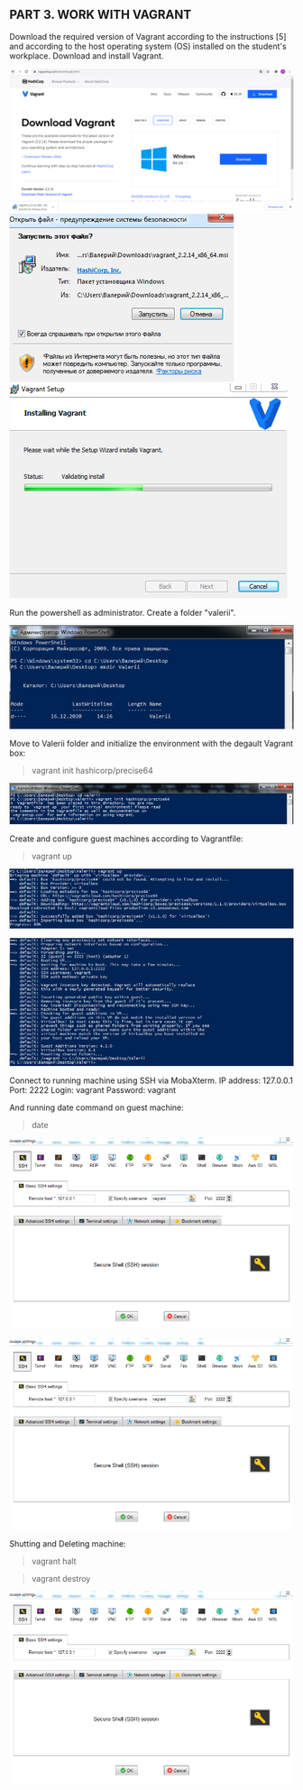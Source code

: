 ## PART 3. WORK WITH VAGRANT 

Download the required version of Vagrant according to the instructions [5] and according to the host operating system (OS) installed on the student's workplace.
Download and install Vagrant.

![47](https://github.com/JuniorDevOps/DevOps_online_Kiev_2020Q42021Q1/blob/main/m2/task2.1/part3/screenshots/47.png)
![48](https://github.com/JuniorDevOps/DevOps_online_Kiev_2020Q42021Q1/blob/main/m2/task2.1/part3/screenshots/48.png)
![49](https://github.com/JuniorDevOps/DevOps_online_Kiev_2020Q42021Q1/blob/main/m2/task2.1/part3/screenshots/49.png)

Run the powershell as administrator. Create a folder "valerii".

![50](https://github.com/JuniorDevOps/DevOps_online_Kiev_2020Q42021Q1/blob/main/m2/task2.1/part3/screenshots/50.png)

Move to Valerii folder and initialize the environment with the degault Vagrant box:

> vagrant init hashicorp/precise64

![51](https://github.com/JuniorDevOps/DevOps_online_Kiev_2020Q42021Q1/blob/main/m2/task2.1/part3/screenshots/51.png)

Create and configure guest machines according to Vagrantfile:

> vagrant up

![52](https://github.com/JuniorDevOps/DevOps_online_Kiev_2020Q42021Q1/blob/main/m2/task2.1/part3/screenshots/52.png)

![53](https://github.com/JuniorDevOps/DevOps_online_Kiev_2020Q42021Q1/blob/main/m2/task2.1/part3/screenshots/53.png)

Connect to running machine using SSH via MobaXterm.
IP address: 127.0.0.1
Port: 2222
Login: vagrant
Password: vagrant

And running date command on guest machine:
> date

![56](https://github.com/JuniorDevOps/DevOps_online_Kiev_2020Q42021Q1/blob/main/m2/task2.1/part3/screenshots/56.png)

![57](https://github.com/JuniorDevOps/DevOps_online_Kiev_2020Q42021Q1/blob/main/m2/task2.1/part3/screenshots/56.png)

Shutting and Deleting machine:

> vagrant halt

> vagrant destroy

![58](https://github.com/JuniorDevOps/DevOps_online_Kiev_2020Q42021Q1/blob/main/m2/task2.1/part3/screenshots/56.png)

